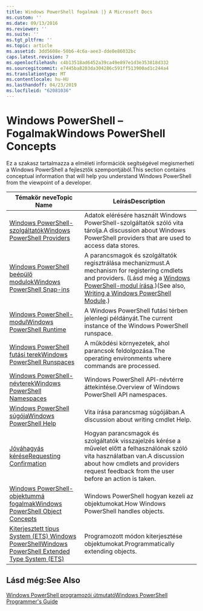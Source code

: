 ```yaml
---
title: Windows PowerShell fogalmak |} A Microsoft Docs
ms.custom: ''
ms.date: 09/13/2016
ms.reviewer: ''
ms.suite: ''
ms.tgt_pltfrm: ''
ms.topic: article
ms.assetid: 3dd5608e-50b6-4c6a-aee3-dde0e86032bc
caps.latest.revision: 7
ms.openlocfilehash: c4b13518ad6452a39ca49e897e1d3e353818d332
ms.sourcegitcommit: e7445ba8203da304286c591ff513900ad1c244a4
ms.translationtype: MT
ms.contentlocale: hu-HU
ms.lasthandoff: 04/23/2019
ms.locfileid: "62081036"
---
```

# <a name="windows-powershell-concepts"></a><span data-ttu-id="c8dfc-102">Windows PowerShell – Fogalmak</span><span class="sxs-lookup"><span data-stu-id="c8dfc-102">Windows PowerShell Concepts</span></span>

<span data-ttu-id="c8dfc-103">Ez a szakasz tartalmazza a elméleti információk segítségével megismerheti a Windows PowerShell a fejlesztők szempontjából.</span><span class="sxs-lookup"><span data-stu-id="c8dfc-103">This section contains conceptual information that will help you understand Windows PowerShell from the viewpoint of a developer.</span></span>

|<span data-ttu-id="c8dfc-104">Témakör neve</span><span class="sxs-lookup"><span data-stu-id="c8dfc-104">Topic Name</span></span>|<span data-ttu-id="c8dfc-105">Leírás</span><span class="sxs-lookup"><span data-stu-id="c8dfc-105">Description</span></span>|
|----------------|-----------------|
|[<span data-ttu-id="c8dfc-106">Windows PowerShell-szolgáltatók</span><span class="sxs-lookup"><span data-stu-id="c8dfc-106">Windows PowerShell Providers</span></span>](http://msdn.microsoft.com/en-us/a65c5c75-1131-4ade-90d3-a613dbe620e9)|<span data-ttu-id="c8dfc-107">Adatok elérésére használt Windows PowerShell-szolgáltatók szóló vita tárolja.</span><span class="sxs-lookup"><span data-stu-id="c8dfc-107">A discussion about Windows PowerShell providers that are used to access data stores.</span></span>|
|[<span data-ttu-id="c8dfc-108">Windows PowerShell beépülő modulok</span><span class="sxs-lookup"><span data-stu-id="c8dfc-108">Windows PowerShell Snap-ins</span></span>](http://msdn.microsoft.com/en-us/20e081a9-522c-48bf-9f21-faaf8cca2e82)|<span data-ttu-id="c8dfc-109">A parancsmagok és szolgáltatók regisztrálása mechanizmust.</span><span class="sxs-lookup"><span data-stu-id="c8dfc-109">A mechanism for registering cmdlets and providers.</span></span> <span data-ttu-id="c8dfc-110">(Lásd még a [Windows PowerShell-modul írása](../module/writing-a-windows-powershell-module.md).)</span><span class="sxs-lookup"><span data-stu-id="c8dfc-110">(See also, [Writing a Windows PowerShell Module](../module/writing-a-windows-powershell-module.md).)</span></span>|
|[<span data-ttu-id="c8dfc-111">Windows PowerShell-modul</span><span class="sxs-lookup"><span data-stu-id="c8dfc-111">Windows PowerShell Runtime</span></span>](http://msdn.microsoft.com/en-us/949f06e8-0224-4cd3-bbad-a0cebbb5dec8)|<span data-ttu-id="c8dfc-112">A Windows PowerShell futási térben jelenlegi példányát.</span><span class="sxs-lookup"><span data-stu-id="c8dfc-112">The current instance of the Windows PowerShell runspace.</span></span>|
|[<span data-ttu-id="c8dfc-113">Windows PowerShell futási terek</span><span class="sxs-lookup"><span data-stu-id="c8dfc-113">Windows PowerShell Runspaces</span></span>](http://msdn.microsoft.com/en-us/a1582cfe-f06d-4aff-adc6-71f49a860ce9)|<span data-ttu-id="c8dfc-114">A működési környezetek, ahol parancsok feldolgozása.</span><span class="sxs-lookup"><span data-stu-id="c8dfc-114">The operating environments where commands are processed.</span></span>|
|[<span data-ttu-id="c8dfc-115">Windows PowerShell-névterek</span><span class="sxs-lookup"><span data-stu-id="c8dfc-115">Windows PowerShell Namespaces</span></span>](http://msdn.microsoft.com/en-us/04bd2841-e90c-47d2-8a1f-3aeb3df35176)|<span data-ttu-id="c8dfc-116">Windows PowerShell API-névtérre áttekintése.</span><span class="sxs-lookup"><span data-stu-id="c8dfc-116">Overview of Windows PowerShell API namespaces.</span></span>|
|[<span data-ttu-id="c8dfc-117">Windows PowerShell súgója</span><span class="sxs-lookup"><span data-stu-id="c8dfc-117">Windows PowerShell Help</span></span>](http://msdn.microsoft.com/en-us/097b7c1c-a056-4b36-9c86-65b2ee702fc7)|<span data-ttu-id="c8dfc-118">Vita írása parancsmag súgójában.</span><span class="sxs-lookup"><span data-stu-id="c8dfc-118">A discussion about writing cmdlet Help.</span></span>|
|[<span data-ttu-id="c8dfc-119">Jóváhagyás kérése</span><span class="sxs-lookup"><span data-stu-id="c8dfc-119">Requesting Confirmation</span></span>](../cmdlet/requesting-confirmation-from-cmdlets.md)|<span data-ttu-id="c8dfc-120">Hogyan parancsmagok és szolgáltatók visszajelzés kérése a művelet előtt a felhasználónak szóló vita használatban van.</span><span class="sxs-lookup"><span data-stu-id="c8dfc-120">A discussion about how cmdlets and providers request feedback from the user before an action is taken.</span></span>|
|[<span data-ttu-id="c8dfc-121">Windows PowerShell-objektummá fogalmak</span><span class="sxs-lookup"><span data-stu-id="c8dfc-121">Windows PowerShell Object Concepts</span></span>](http://msdn.microsoft.com/en-us/a1449178-b6fd-4ca8-a5e1-d747c2c54181)|<span data-ttu-id="c8dfc-122">Windows PowerShell hogyan kezeli az objektumokat.</span><span class="sxs-lookup"><span data-stu-id="c8dfc-122">How Windows PowerShell handles objects.</span></span>|
|[<span data-ttu-id="c8dfc-123">Kiterjesztett típus System (ETS) Windows PowerShell</span><span class="sxs-lookup"><span data-stu-id="c8dfc-123">Windows PowerShell Extended Type System (ETS)</span></span>](http://msdn.microsoft.com/en-us/12700631-be23-4e6b-9bf0-81ea0d166353)|<span data-ttu-id="c8dfc-124">Programozott módon kiterjesztése objektumokat.</span><span class="sxs-lookup"><span data-stu-id="c8dfc-124">Programmatically extending objects.</span></span>|

## <a name="see-also"></a><span data-ttu-id="c8dfc-125">Lásd még:</span><span class="sxs-lookup"><span data-stu-id="c8dfc-125">See Also</span></span>

[<span data-ttu-id="c8dfc-126">Windows PowerShell programozói útmutató</span><span class="sxs-lookup"><span data-stu-id="c8dfc-126">Windows PowerShell Programmer's Guide</span></span>](./windows-powershell-programmer-s-guide.md)
